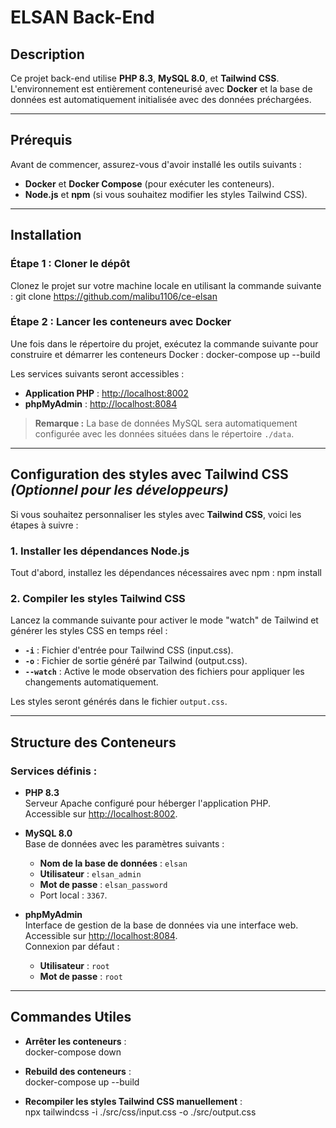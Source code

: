 # ELSAN Back-End

## Description

Ce projet back-end utilise **PHP 8.3**, **MySQL 8.0**, et **Tailwind CSS**.  
L'environnement est entièrement conteneurisé avec **Docker** et la base de données est automatiquement initialisée avec des données préchargées.

---

## Prérequis

Avant de commencer, assurez-vous d'avoir installé les outils suivants :

- **Docker** et **Docker Compose** (pour exécuter les conteneurs).
- **Node.js** et **npm** (si vous souhaitez modifier les styles Tailwind CSS).

---

## Installation

### Étape 1 : Cloner le dépôt

Clonez le projet sur votre machine locale en utilisant la commande suivante :
git clone https://github.com/malibu1106/ce-elsan

### Étape 2 : Lancer les conteneurs avec Docker

Une fois dans le répertoire du projet, exécutez la commande suivante pour construire et démarrer les conteneurs Docker :
docker-compose up --build

Les services suivants seront accessibles :

- **Application PHP** : [http://localhost:8002](http://localhost:8002)
- **phpMyAdmin** : [http://localhost:8084](http://localhost:8084)

> **Remarque :** La base de données MySQL sera automatiquement configurée avec les données situées dans le répertoire `./data`.

---

## Configuration des styles avec Tailwind CSS _(Optionnel pour les développeurs)_

Si vous souhaitez personnaliser les styles avec **Tailwind CSS**, voici les étapes à suivre :

### 1. Installer les dépendances Node.js

Tout d'abord, installez les dépendances nécessaires avec npm :
npm install

### 2. Compiler les styles Tailwind CSS

Lancez la commande suivante pour activer le mode "watch" de Tailwind et générer les styles CSS en temps réel :

- **`-i`** : Fichier d'entrée pour Tailwind CSS (input.css).
- **`-o`** : Fichier de sortie généré par Tailwind (output.css).
- **`--watch`** : Active le mode observation des fichiers pour appliquer les changements automatiquement.

Les styles seront générés dans le fichier `output.css`.

---

## Structure des Conteneurs

### Services définis :

- **PHP 8.3**  
  Serveur Apache configuré pour héberger l'application PHP.  
  Accessible sur [http://localhost:8002](http://localhost:8002).

- **MySQL 8.0**  
  Base de données avec les paramètres suivants :

  - **Nom de la base de données** : `elsan`
  - **Utilisateur** : `elsan_admin`
  - **Mot de passe** : `elsan_password`
  - Port local : `3367`.

- **phpMyAdmin**  
  Interface de gestion de la base de données via une interface web.  
  Accessible sur [http://localhost:8084](http://localhost:8084).  
  Connexion par défaut :
  - **Utilisateur** : `root`
  - **Mot de passe** : `root`

---

## Commandes Utiles

- **Arrêter les conteneurs** :  
  docker-compose down

- **Rebuild des conteneurs** :  
  docker-compose up --build

- **Recompiler les styles Tailwind CSS manuellement** :  
  npx tailwindcss -i ./src/css/input.css -o ./src/output.css
